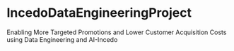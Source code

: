 # IncedoDataEngineeringProject
Enabling More Targeted Promotions and Lower Customer Acquisition Costs using Data Engineering and AI-Incedo
